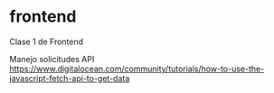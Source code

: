 # frontend

Clase 1 de Frontend

Manejo solicitudes API
https://www.digitalocean.com/community/tutorials/how-to-use-the-javascript-fetch-api-to-get-data
